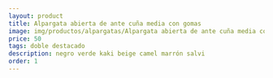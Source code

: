 ```yaml
---
layout: product
title: Alpargata abierta de ante cuña media con gomas 
image: img/productos/alpargatas/Alpargata abierta de ante cuña media con gomas =50 =doble destacado=negro verde kaki beige camel marrón salvi.webp
price: 50 
tags: doble destacado
description: negro verde kaki beige camel marrón salvi
order: 1
---
```

